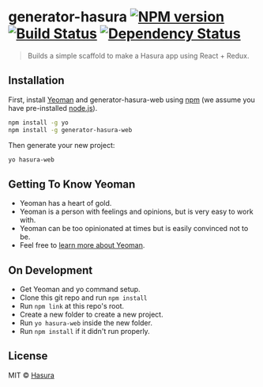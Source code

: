 # generator-hasura [![NPM version][npm-image]][npm-url] [![Build Status][travis-image]][travis-url] [![Dependency Status][daviddm-image]][daviddm-url]

> Builds a simple scaffold to make a Hasura app using React + Redux.

## Installation

First, install [Yeoman](http://yeoman.io) and generator-hasura-web using [npm](https://www.npmjs.com/) (we assume you have pre-installed [node.js](https://nodejs.org/)).

```bash
npm install -g yo
npm install -g generator-hasura-web
```

Then generate your new project:

```bash
yo hasura-web
```

## Getting To Know Yeoman

- Yeoman has a heart of gold.
- Yeoman is a person with feelings and opinions, but is very easy to work with.
- Yeoman can be too opinionated at times but is easily convinced not to be.
- Feel free to [learn more about Yeoman](http://yeoman.io/).

## On Development

- Get Yeoman and yo command setup.
- Clone this git repo and run `npm install`
- Run `npm link` at this repo's root.
- Create a new folder to create a new project.
- Run `yo hasura-web` inside the new folder.
- Run `npm install` if it didn't run properly.

## License

MIT © [Hasura]()

[npm-image]: https://badge.fury.io/js/generator-hasura-web.svg
[npm-url]: https://npmjs.org/package/generator-hasura-web
[travis-image]: https://travis-ci.org/hasura/generator-hasura-web.svg?branch=master
[travis-url]: https://travis-ci.org/hasura/generator-hasura-web
[daviddm-image]: https://david-dm.org/hasura/generator-hasura-web.svg?theme=shields.io
[daviddm-url]: https://david-dm.org/hasura/generator-hasura-web
